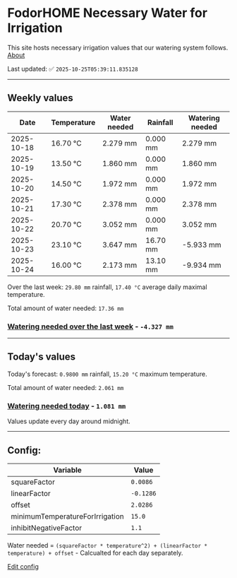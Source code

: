 # FodorHOME Necessary Water for Irrigation

This site hosts necessary irrigation values that our watering system follows. [About](https://github.com/redyau/irrigation)

Last updated: ✅ `2025-10-25T05:39:11.835128`

---

## Weekly values

| Date | Temperature | Water needed | Rainfall | Watering needed |
|-----|-----|-----|-----|-----|
| 2025-10-18 | 16.70 °C | 2.279 mm | 0.000 mm | 2.279 mm |
| 2025-10-19 | 13.50 °C | 1.860 mm | 0.000 mm | 1.860 mm |
| 2025-10-20 | 14.50 °C | 1.972 mm | 0.000 mm | 1.972 mm |
| 2025-10-21 | 17.30 °C | 2.378 mm | 0.000 mm | 2.378 mm |
| 2025-10-22 | 20.70 °C | 3.052 mm | 0.000 mm | 3.052 mm |
| 2025-10-23 | 23.10 °C | 3.647 mm | 16.70 mm | -5.933 mm |
| 2025-10-24 | 16.00 °C | 2.173 mm | 13.10 mm | -9.934 mm |


Over the last week: `29.80 mm` rainfall, `17.40 °C` average daily maximal temperature.

Total amount of water needed: `17.36 mm`

### [Watering needed over the last week](lastweek.txt) - `-4.327 mm`

---

## Today's values

Today's forecast: `0.9800 mm` rainfall, `15.20 °C` maximum temperature.

Total amount of water needed: `2.061 mm`

### [Watering needed today](today.txt) - `1.081 mm`

Values update every day around midnight.

---

## Config:

| Variable | Value |
|-----|-----|
| squareFactor | `0.0086` |
| linearFactor | `-0.1286` |
| offset | `2.0286` |
| minimumTemperatureForIrrigation | `15.0` |
| inhibitNegativeFactor | `1.1` |

Water needed = `(squareFactor * temperature^2) + (linearFactor * temperature) + offset` - Calcualted for each day separately.

[Edit config](https://github.com/RedyAu/irrigation/edit/main/config.json)
